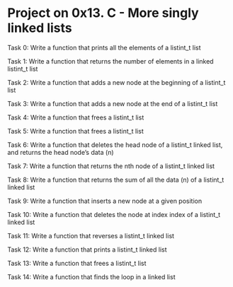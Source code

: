 # Project on 0x13. C - More singly linked lists

Task 0: Write a function that prints all the elements of a listint_t list

Task 1: Write a function that returns the number of elements in a linked listint_t list

Task 2: Write a function that adds a new node at the beginning of a listint_t list

Task 3: Write a function that adds a new node at the end of a listint_t list

Task 4: Write a function that frees a listint_t list

Task 5: Write a function that frees a listint_t list

Task 6: Write a function that deletes the head node of a listint_t linked list, and returns the head node’s data (n)

Task 7: Write a function that returns the nth node of a listint_t linked list

Task 8: Write a function that returns the sum of all the data (n) of a listint_t linked list

Task 9: Write a function that inserts a new node at a given position

Task 10: Write a function that deletes the node at index index of a listint_t linked list

Task 11: Write a function that reverses a listint_t linked list

Task 12: Write a function that prints a listint_t linked list

Task 13: Write a function that frees a listint_t list

Task 14: Write a function that finds the loop in a linked list
